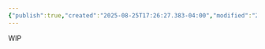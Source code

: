```yaml
---
{"publish":true,"created":"2025-08-25T17:26:27.383-04:00","modified":"2025-08-28T10:21:21.459-04:00","cssclasses":""}
---
```



WIP